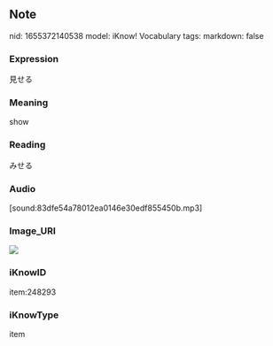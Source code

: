 ## Note
nid: 1655372140538
model: iKnow! Vocabulary
tags: 
markdown: false

### Expression
見せる

### Meaning
show

### Reading
みせる

### Audio
[sound:83dfe54a78012ea0146e30edf855450b.mp3]

### Image_URI
<img src="32c3e028ae554270e8da1e97f98f19a1.jpg">

### iKnowID
item:248293

### iKnowType
item
